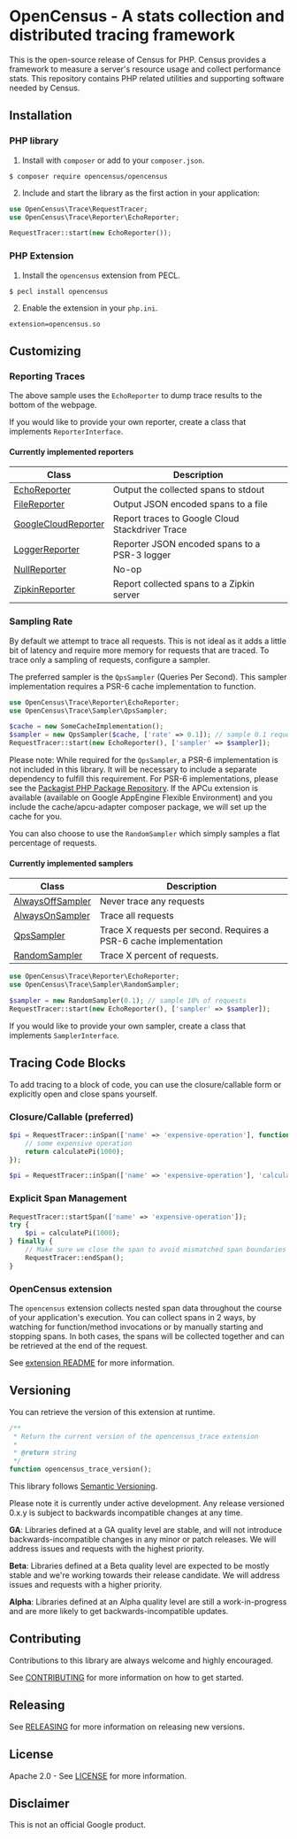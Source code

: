 # OpenCensus - A stats collection and distributed tracing framework

This is the open-source release of Census for PHP. Census provides a
framework to measure a server's resource usage and collect performance stats.
This repository contains PHP related utilities and supporting software needed by
Census.

## Installation

### PHP library

1. Install with `composer` or add to your `composer.json`.

```
$ composer require opencensus/opencensus
```

2. Include and start the library as the first action in your application:

```php
use OpenCensus\Trace\RequestTracer;
use OpenCensus\Trace\Reporter\EchoReporter;

RequestTracer::start(new EchoReporter());
```

### PHP Extension

1. Install the `opencensus` extension from PECL.

```
$ pecl install opencensus
```

2. Enable the extension in your `php.ini`.

```
extension=opencensus.so
```

## Customizing

### Reporting Traces

The above sample uses the `EchoReporter` to dump trace results to the
bottom of the webpage.

If you would like to provide your own reporter, create a class that implements `ReporterInterface`.

#### Currently implemented reporters

| Class | Description |
| ----- | ----------- |
| [EchoReporter](src/Trace/Reporter/EchoReporter.php) | Output the collected spans to stdout |
| [FileReporter](src/Trace/Reporter/FileReporter.php) | Output JSON encoded spans to a file |
| [GoogleCloudReporter](src/Trace/Reporter/GoogleCloudReporter.php) | Report traces to Google Cloud Stackdriver Trace |
| [LoggerReporter](src/Trace/Reporter/LoggerReporter.php) | Reporter JSON encoded spans to a PSR-3 logger |
| [NullReporter](scr/Trace/Reporter/NullReporter.php) | No-op |
| [ZipkinReporter](src/Trace/Reporter/ZipkinReporter.php) | Report collected spans to a Zipkin server |

### Sampling Rate

By default we attempt to trace all requests. This is not ideal as it adds a little bit of
latency and require more memory for requests that are traced. To trace only a sampling
of requests, configure a sampler.

The preferred sampler is the `QpsSampler` (Queries Per Second). This sampler implementation
requires a PSR-6 cache implementation to function.

```php
use OpenCensus\Trace\Reporter\EchoReporter;
use OpenCensus\Trace\Sampler\QpsSampler;

$cache = new SomeCacheImplementation();
$sampler = new QpsSampler($cache, ['rate' => 0.1]); // sample 0.1 requests per second
RequestTracer::start(new EchoReporter(), ['sampler' => $sampler]);
```

Please note: While required for the `QpsSampler`, a PSR-6 implementation is
not included in this library. It will be necessary to include a separate
dependency to fulfill this requirement. For PSR-6 implementations, please see the
[Packagist PHP Package Repository](https://packagist.org/providers/psr/cache-implementation).
If the APCu extension is available (available on Google AppEngine Flexible Environment)
and you include the cache/apcu-adapter composer package, we will set up the cache for you.

You can also choose to use the `RandomSampler` which simply samples a flat
percentage of requests.

#### Currently implemented samplers

| Class | Description |
| ----- | ----------- |
| [AlwaysOffSampler](src/Trace/Sampler/AlwaysOffSampler.php) | Never trace any requests |
| [AlwaysOnSampler](src/Trace/Sampler/AlwaysOnSampler.php) | Trace all requests |
| [QpsSampler](src/Trace/Sampler/QpsSampler.php) | Trace X requests per second. Requires a PSR-6 cache implementation |
| [RandomSampler](src/Trace/Sampler/RandomSampler.php) | Trace X percent of requests. |

```php
use OpenCensus\Trace\Reporter\EchoReporter;
use OpenCensus\Trace\Sampler\RandomSampler;

$sampler = new RandomSampler(0.1); // sample 10% of requests
RequestTracer::start(new EchoReporter(), ['sampler' => $sampler]);
```

If you would like to provide your own sampler, create a class that implements `SamplerInterface`.

## Tracing Code Blocks

To add tracing to a block of code, you can use the closure/callable form or explicitly open
and close spans yourself.

### Closure/Callable (preferred)

```php
$pi = RequestTracer::inSpan(['name' => 'expensive-operation'], function() {
    // some expensive operation
    return calculatePi(1000);
});

$pi = RequestTracer::inSpan(['name' => 'expensive-operation'], 'calculatePi', [1000]);
```

### Explicit Span Management

```php
RequestTracer::startSpan(['name' => 'expensive-operation']);
try {
    $pi = calculatePi(1000);
} finally {
    // Make sure we close the span to avoid mismatched span boundaries
    RequestTracer::endSpan();
}
```

### OpenCensus extension

The `opencensus` extension collects nested span data throughout the course of your application's
execution. You can collect spans in 2 ways, by watching for function/method invocations or by manually
starting and stopping spans. In both cases, the spans will be collected together and can be retrieved
at the end of the request.

See [extension README](ext/README.md) for more information.

## Versioning

You can retrieve the version of this extension at runtime.

```php
/**
 * Return the current version of the opencensus_trace extension
 *
 * @return string
 */
function opencensus_trace_version();
```

This library follows [Semantic Versioning](http://semver.org/).

Please note it is currently under active development. Any release versioned
0.x.y is subject to backwards incompatible changes at any time.

**GA**: Libraries defined at a GA quality level are stable, and will not
introduce backwards-incompatible changes in any minor or patch releases. We will
address issues and requests with the highest priority.

**Beta**: Libraries defined at a Beta quality level are expected to be mostly
stable and we're working towards their release candidate. We will address issues
and requests with a higher priority.

**Alpha**: Libraries defined at an Alpha quality level are still a
work-in-progress and are more likely to get backwards-incompatible updates.

## Contributing

Contributions to this library are always welcome and highly encouraged.

See [CONTRIBUTING](CONTRIBUTING.md) for more information on how to get started.

## Releasing

See [RELEASING](RELEASING.md) for more information on releasing new versions.

## License

Apache 2.0 - See [LICENSE](LICENSE) for more information.

## Disclaimer

This is not an official Google product.
